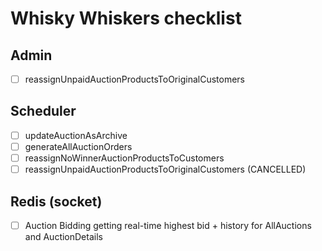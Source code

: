 # Whisky Whiskers checklist

## Admin

- [ ] reassignUnpaidAuctionProductsToOriginalCustomers

## Scheduler

- [ ] updateAuctionAsArchive
- [ ] generateAllAuctionOrders
- [ ] reassignNoWinnerAuctionProductsToCustomers
- [ ] reassignUnpaidAuctionProductsToOriginalCustomers (CANCELLED)

## Redis (socket)

- [ ] Auction Bidding getting real-time highest bid + history for AllAuctions and AuctionDetails
